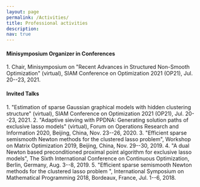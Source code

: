 ```yaml
---
layout: page
permalink: /Activities/
title: Professional activities
description: 
nav: true
---
```


<h4>Minisymposium Organizer in Conferences</h4>
1. Chair, Minisymposium on "Recent Advances in Structured Non-Smooth Optimization" (virtual), SIAM Conference on Optimization 2021 (OP21), Jul. 20--23, 2021.

<h4>Invited Talks</h4>
1. "Estimation of sparse Gaussian graphical models with hidden clustering structure" (virtual), SIAM Conference on Optimization 2021 (OP21), Jul. 20--23, 2021.
2. "Adaptive sieving with PPDNA: Generating solution paths of exclusive lasso models" (virtual), Forum on Operations Research and Information 2020, Beijing, China, Nov. 23--26, 2020.
3. "Efficient sparse semismooth Newton methods for the clustered lasso problem", Workshop on Matrix Optimization 2019, Beijing, China, Nov. 29--30, 2019.
4. "A dual Newton based preconditioned proximal point algorithm for exclusive lasso models", The Sixth International Conference on Continuous Optimization, Berlin, Germany, Aug. 3--8, 2019.
5. "Efficient sparse semismooth Newton methods for the clustered lasso problem ", International Symposium on Mathematical Programming 2018, Bordeaux, France, Jul. 1--6, 2018.
